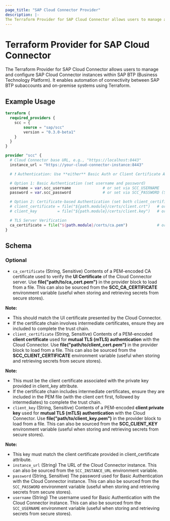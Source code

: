 ```yaml
---
page_title: "SAP Cloud Connector Provider"
description: |-
The Terraform Provider for SAP Cloud Connector allows users to manage and configure SAP Cloud Connector instances within SAP BTP (Business Technology Platform). It enables automation of connectivity between SAP BTP subaccounts and on-premise systems using Terraform.
---
```

# Terraform Provider for SAP Cloud Connector

The Terraform Provider for SAP Cloud Connector allows users to manage and configure SAP Cloud Connector instances within SAP BTP (Business Technology Platform). It enables automation of connectivity between SAP BTP subaccounts and on-premise systems using Terraform.

## Example Usage

```terraform
terraform {
  required_providers {
    scc = {
        source = "sap/scc"
        version = "0.3.0-beta1"
    }
  }
}

provider "scc" {
  # Cloud Connector base URL, e.g., "https://localhost:8443"
  instance_url = "https://your-cloud-connector-instance:8443"

  # ❗ Authentication: Use **either** Basic Auth or Client Certificate Auth — not both

  # Option 1: Basic Authentication (set username and password)
  username = var.scc_username              # or set via SCC_USERNAME
  password = var.scc_password              # or set via SCC_PASSWORD (Sensitive)

  # Option 2: Certificate-based Authentication (set both client_certificate and client_key)
  # client_certificate = file("${path.module}/certs/client.crt")   # or SCC_CLIENT_CERTIFICATE
  # client_key         = file("${path.module}/certs/client.key")   # or SCC_CLIENT_KEY

  # TLS Server Verification
  ca_certificate = file("${path.module}/certs/ca.pem")             # or SCC_CA_CERTIFICATE
}
```

<!-- schema generated by tfplugindocs -->
## Schema

### Optional

- `ca_certificate` (String, Sensitive) Contents of a PEM-encoded CA certificate used to verify the **UI Certificate** of the Cloud Connector server.
Use **file(\"path/to/ca_cert.pem\")** in the provider block to load from a file. This can also be sourced from the **SCC_CA_CERTIFICATE** environment variable (useful when storing and retrieving secrets from secure stores).

**Note:** 
- This should match the UI certificate presented by the Cloud Connector.
- If the certificate chain involves intermediate certificates, ensure they are included to complete the trust chain.
- `client_certificate` (String, Sensitive) Contents of a PEM-encoded **client certificate** used for **mutual TLS (mTLS) authentication** with the Cloud Connector.
Use **file(\"path/to/client_cert.pem\")** in the provider block to load from a file. This can also be sourced from the **SCC_CLIENT_CERTIFICATE** environment variable (useful when storing and retrieving secrets from secure stores).

**Note:** 
- This must be the client certificate associated with the private key provided in client_key attribute.
- If the certificate chain includes intermediate certificates, ensure they are included in the PEM file (with the client cert first, followed by intermediates) to complete the trust chain.
- `client_key` (String, Sensitive) Contents of a PEM-encoded **client private key** used for **mutual TLS (mTLS) authentication** with the Cloud Connector.
Use **file(\"path/to/client_key.pem\")** in the provider block to load from a file. This can also be sourced from the **SCC_CLIENT_KEY** environment variable (useful when storing and retrieving secrets from secure stores).

**Note:**
- This key must match the client certificate provided in client_certificate attribute.
- `instance_url` (String) The URL of the Cloud Connector instance. This can also be sourced from the `SCC_INSTANCE_URL` environment variable.
- `password` (String, Sensitive) The password used for Basic Authentication with the Cloud Connector instance. This can also be sourced from the `SCC_PASSWORD` environment variable (useful when storing and retrieving secrets from secure stores).
- `username` (String) The username used for Basic Authentication with the Cloud Connector instance. This can also be sourced from the `SCC_USERNAME` environment variable (useful when storing and retrieving secrets from secure stores).

